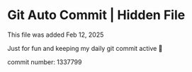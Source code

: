 # Git Auto Commit | Hidden File

This file was added Feb 12, 2025

Just for fun and keeping my daily git commit active 🤪

commit number: 1337799
